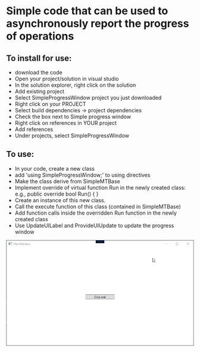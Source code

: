 # Simple code that can be used to asynchronously report the progress of operations

## To install for use:
- download the code
- Open your project/solution in visual studio
- In the solution explorer, right click on the solution
- Add existing project
- Select SimpleProgressWindow project you just downloaded
- Right click on your PROJECT
- Select build dependencies -> project dependencies
- Check the box next to Simple progress window
- Right click on references in YOUR project
- Add references
- Under projects, select SimpleProgressWindow

## To use:
- In your code, create a new class
- add 'using SimpleProgressWindow;' to using directives
- Make the class derive from SimpleMTBase
- Implement override of virtual function Run in the newly created class:
e.g.,
public override bool Run()
{
}
- Create an instance of this new class.
- Call the execute function of this class (contained in SimpleMTBase)
- Add function calls inside the overridden Run function in the newly created class
- Use UpdateUILabel and ProvideUIUpdate to update the progress window

![Alt text](/Documentation/SimpleProgressWindowDemoGIF.gif?raw=true)